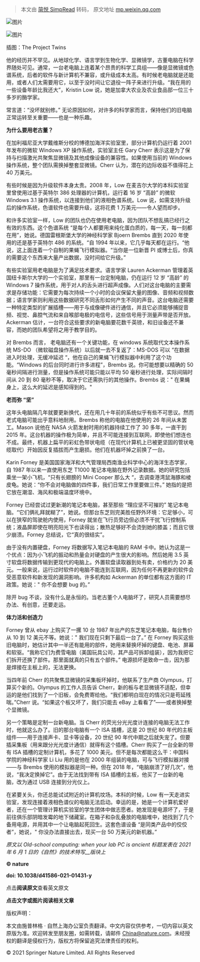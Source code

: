 > 本文由 [简悦 SimpRead](http://ksria.com/simpread/) 转码， 原文地址 [mp.weixin.qq.com](https://mp.weixin.qq.com/s/gqzHWFCX6dL5b2SKSbrmhg)

![图片](https://mmbiz.qpic.cn/sz_mmbiz_jpg/0OWoGbRW1icibecyzK2gD02Ky73szicPZaLPpMbUoUepm7HwNevDwqWldWVp62dISuNYnr5kFoibIn4hsOOw0WURjw/640?wx_fmt=jpeg)

![图片](https://mmbiz.qpic.cn/sz_mmbiz_jpg/0OWoGbRW1icibecyzK2gD02Ky73szicPZaLyfGrjPicZOOic8PmNlmiaEUciblabiaqzyUIRmjBHgwyTxsQ1GdDDQOicibnQ/640?wx_fmt=jpeg)

插图：The Project Twins

他的经历并不罕见。从地球化学、语言学到生物化学、显微镜学，古董电脑在科学界随处可见。通常，一台老电脑上连着某个昂贵的科学工具组——像是显微镜或色谱系统，后者的软件与新计算机不兼容，或升级成本太高。有时候老电脑就是还能用，或者人们太需要用它，以至于没时间让它退役一阵子来进行升级。“我在用的一些设备年龄比我还大”，Kristin Low 说，她是加拿大农业及农业食品部一位三十多岁的酶学家。

常言道：“没坏就别修。” 无论原因如何，对许多的科学家而言，保持他们的旧电脑正常运转至关重要——也是一种乐趣。

**为什么要用老古董？**

在加利福尼亚大学戴维斯分校的博德加海洋实验室里，部分计算机仍运行着 2001 年发布的微软 Windows XP 操作系统，实验室主任 Gary Cherr 表示这是为了保持与扫描激光共聚焦显微镜及其他成像设备的兼容性。如果使用当前的 Windows 操作系统，整个团队需换掉整套显微镜。Cherr 认为，潜在的边际收益不值得花上 40 万美元。

有些时候是因为升级软件本身太贵。2008 年，Low 在麦吉尔大学的本科实验室里曾使用过基于英特尔 386 处理器的计算机，运行着 16 岁 “高龄” 的微软 Windows 3.1 操作系统，以连接到他们的液相色谱系统。Low 说，如需支持升级后的操作系统，色谱软件也需要升级，这将花费 1 万美元——令人望而却步。

和许多实验室一样，Low 的团队也仍在使用老电脑，因为团队不想乱搞已经行之有效的东西。这个色谱系统 “是每个人都要用来纯化蛋白质的，每一天，每一刻都在用”，她说。德国雷根斯堡大学的神经科学家 Bjoern Brembs 直到 2020 年使用的还是基于英特尔 486 的系统。“自 1994 年以来，它几乎每天都在运行。“他说，这上面连着一个自制的果蝇飞行模拟器。“当你是一位新晋 PI 或博士后，你真的需要这个东西来大量产出数据，没时间给它升级。”

有些实验室用老电脑是为了满足技术要求。语言学家 Lauren Ackerman 管理着英国纽卡斯尔大学的一个实验室，那里有一台定制电脑，仍在运行 12 岁 “高龄” 的 Windows 7 操作系统，用于对人的舌头进行超声成像。人们对这台电脑的主要需求是存储功能：它需要为每次持续一个小时的会议保留大量的图像、音频和视频数据；语言学家则利用这些数据研究不同舌形如何产生不同的声音。这台电脑还需要一种特定类型的扩展插槽——用于与成像硬件进行通信，并且它必须能够捕捉音频、视觉、鼻腔气流和来自喉部电极的电信号，这些信号用于测量声带是否开放。Ackerman 估计，一台符合这些要求的新电脑要花数千英镑，和旧设备还不兼容，而她的团队希望将之用于教学目的。

对 Brembs 而言， 老电脑还有一个关键功能，在 windows 系统取代文本操作系统 MS-DO （微软磁盘操作系统）以后就一去不复返了：MS-DOS 可以 “在数据进入时处理，无缓冲延迟 “，他在自己的果蝇飞行模拟器中利用了这个功能。“Windows 的后台同时进行许多进程”，Brembs 说。你可能想要以精确的 50 毫秒间隔进行测量，但是操作系统可能只能以平均 50 毫秒进行处理，实际间隔时间从 20 到 80 毫秒不等，取决于它还需执行的其他操作。Brembs 说：" 在果蝇身上，这么大的延迟是感知得到的。"

**老而弥 “坚”**

这年头电脑隔几年就要更新换代，还在用几十年前的系统似乎有些不可思议。然而老式电脑可能出乎意料地耐用。Brembs 称他的电脑在他使用的 26 年间从未罢工。Mason 说他在 NASA 火箭发射时用的机器持续工作了 30 多年，一直干到 2015 年。这台机器的操作极为简单，并且不可能连接到互联网，即使他们想连也不成。最终，机器上扁平的彩虹色带状电缆（在现代计算机上已被更坚固的管状电缆取代）开始因反复插拔而产生磨损。他们在机器坏掉之前换了一台。

Karin Forney 是美国国家海洋和大气管理局西南渔业科学中心的海洋生态学家，自 1987 年以来一直使用东芝 T1000 笔记本电脑在野外记录数据。她的研究包括乘坐一架小飞机，“只有长翅膀的 Mini Cooper 那么大 “，去调查港湾鼠海豚和棱皮龟。她说：“你不会对电脑做的四件事，我们日常工作里要做三件。” 她指的是把它放在潮湿、海风和极端温度环境中。

Forney 已经尝试过更新潮的笔记本电脑，甚至那些 “理应坚不可摧的” 笔记本电脑。“它们俩礼拜就糊了”，她说。但那台东芝则完美胜任野外环境：它足够小，可以在狭窄的驾驶舱内使用，Forney 就坐在飞行员旁边但必须不干扰飞行控制系统；液晶屏即使在明亮阳光下也读得出；散热足够好不会烫到她的膝盖；而且它很少崩溃。Forney 总结说，它“真的很结实”。

由于没有内置硬盘，Forney 将数据写入笔记本电脑的 RAM 卡中。她认为这是一个优点：因为小飞机的振动和热量会对硬盘的产生很大的影响。然后她用 3.5 英寸软盘将数据传输到更现代的电脑上。外置软盘读取器到处有卖，价格约为 20 美元。一般来说，运行过时软件的电脑不能连到互联网，因为任何不再更新的软件会受恶意软件和新发现的漏洞影响。许多机构如 Ackerman 的单位都有这方面的 IT 政策。她说：" 你不会想要 bug 的。”

除开 bug 不谈，没有什么是永恒的。当老古董个人电脑坏了，研究人员需要想尽办法、有创意，还要走运。

**体力活和创造力**

Forney 曾从 ebay 上购买了一摞 10 台 1987 年出产的东芝笔记本电脑，每台售价从 10 到 12 美元不等。她说：" 我们现在只剩下最后一台了。” 在 Forney 购买这些旧电脑时，她估计其中一半还有能用的部件，她用来替换坏掉的键盘、电池、屏幕和软驱。“我称它们为费雪电脑（美国玩具公司，其产品可拆卸组装），因为我把它们拆开还换了部件。那里面就真的只有五个部件。” 电源损坏是致命一击，因为那是焊接在主板上的，无法更换。

当四年前 Cherr 的共聚焦显微镜的采集板坏掉时，他联系了生产商 Olympus，打算买个新的。Olympus 的工作人员告诉 Cherr，新的板与老显微镜不适配，但幸运的是他们找到了一个旧板，会免费寄给他。“我们都明白现在的情况只是苟延残喘。”Cherr 说。“如果这个板又坏了，我们只能去 eBay 上看看了”——或者换掉整个显微镜。

另一个策略是定制一台新电脑。当 Cherr 的荧光分光光度计连接的电脑无法工作时，他就这么办了。旧的那台电脑有一个 ISA 插槽，这是 20 世纪 80 年代的主板组件——用于连接声卡、显卡等设备，20 世纪 90 年代中期之后就失宠了。但要插采集板（用来跟分光光度计通信）就得有这个插槽。Cherr 购买了一台全新的带有 ISA 插槽的定制计算机，多花了 1000 美元。但不是每次都能这么干：中国科学院的神经科学家 Li Liu 用的是他在 2000 年组装的电脑，可与飞行模拟器对接——与 Brembs 使用的模拟器是同一种。但在 2018 年，“电脑崩溃了好几次”，他说，“我决定换掉它”。由于无法找到带有 ISA 插槽的主板，他买了一台新的电脑，改为通过 USB 连接到分光仪上。

在紧要关头，你还总能试试附近的计算机坟场。本科的时候，Low 有一天走进实验室，发现连接着液相色谱仪的电脑无法启动。幸运的是，她是一个计算机爱好者，还在一个管理计算机实验室的学生团体中做志愿者。她发现是电源坏了，于是前往俱乐部阴暗发霉的地下储藏室。在箱子和杂乱叠放的电脑堆中，她找到了几个备用电源，并用其中一个让电脑起死回生。这套色谱设备 “是同类产品中的佼佼者”，她说，" 你没办法直接出去，现买一台 50 万美元的新机器。”

_原文以 Old-school computing: when your lab PC is ancient_ _标题发表在 2021 年 6 月 1 日的《自然》的技术特写__版块上_  

**© nature**

**doi: 10.1038/d41586-021-01431-y**

点击**阅读原文**查看英文原文

**点击文字或图片阅读相关文章**

版权声明：  

本文由施普林格 · 自然上海办公室负责翻译。中文内容仅供参考，一切内容以英文原版为准。欢迎转发至朋友圈，如需转载，请邮件 China@nature.com。未经授权的翻译是侵权行为，版权方将保留追究法律责任的权利。

© 2021 Springer Nature Limited. All Rights Reserved